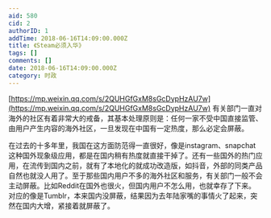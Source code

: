 ```yaml
---
aid: 580
cid: 2
authorID: 1
addTime: 2018-06-16T14:09:00.000Z
title: 《Steam必须入华》
tags: []
comments: []
date: 2018-06-16T14:09:00.000Z
category: 时政
---
```


[https://mp.weixin.qq.com/s/2QUHGfGxM8sGcDypHzAU7w](https://mp.weixin.qq.com/s/2QUHGfGxM8sGcDypHzAU7w) 有关部门一直对海外的社区有着非常大的戒备，其基本处理原则是：任何一家不受中国直接监管、由用户产生内容的海外社区，一旦发现在中国有一定热度，那么必定会屏蔽。

在过去的十多年里，我国在这方面防范得一直很好，像是instagram、snapchat这种国外现象级应用，都是在国内稍有热度就直接干掉了。还有一些国外的热门应用，在流传到国内之前，就有了本地化的就成功改造版，如抖音，外部的同类产品自然也就没人用了。至于那些国内用户不多的海外社区和服务，有关部门一般不会主动屏蔽。比如Reddit在国外也很火，但国内用户不怎么用，也就幸存了下来。对应的像是Tumblr，本来国内没屏蔽，结果因为去年陆家嘴的事情火了起来，突然在国内大增，紧接着就屏蔽了。
